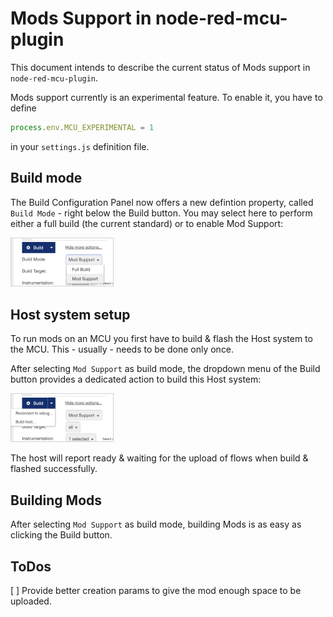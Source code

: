 # Mods Support in node-red-mcu-plugin

This document intends to describe the current status of Mods support in `node-red-mcu-plugin`.

Mods support currently is an experimental feature. To enable it, you have to define

``` js
process.env.MCU_EXPERIMENTAL = 1
```

in your `settings.js` definition file.

## Build mode
The Build Configuration Panel now offers a new defintion property, called `Build Mode` - right below the Build button. You may select here to perform either a full build (the current standard) or to enable Mod Support:

<img alt="build_mode_button" src="resources/build_mode_button.png"
    style="min-width: 163px; width: 163px; align: center; border: 1px solid lightgray;"/>


## Host system setup
To run mods on an MCU you first have to build & flash the Host system to the MCU.
This - usually - needs to be done only once.

After selecting `Mod Support` as build mode, the dropdown menu of the Build button provides a dedicated action to build this Host system:

<img alt="build_host.png" src="resources/build_host.png"
    style="min-width: 163px; width: 163px; align: center; border: 1px solid lightgray;"/>

The host will report ready & waiting for the upload of flows when build & flashed successfully.

## Building Mods
After selecting `Mod Support` as build mode, building Mods is as easy as clicking the Build button.

## ToDos
[ ] Provide better creation params to give the mod enough space to be uploaded.
